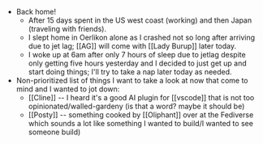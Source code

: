 - Back home!
  - After 15 days spent in the US west coast (working) and then Japan (traveling with friends).
  - I slept home in Oerlikon alone as I crashed not so long after arriving due to jet lag; [[AG]] will come with [[Lady Burup]] later today.
  - I woke up at 6am after only 7 hours of sleep due to jetlag despite only getting five hours yesterday and I decided to just get up and start doing things; I'll try to take a nap later today as needed.
- Non-prioritized list of things I want to take a look at now that come to mind and I wanted to jot down:
  - [[Cline]] -- I heard it's a good AI plugin for [[vscode]] that is not too opinionated/walled-gardeny (is that a word? maybe it should be)
  - [[Posty]] -- something cooked by [[Oliphant]] over at the Fediverse which sounds a lot like something I wanted to build/I wanted to see someone build)
